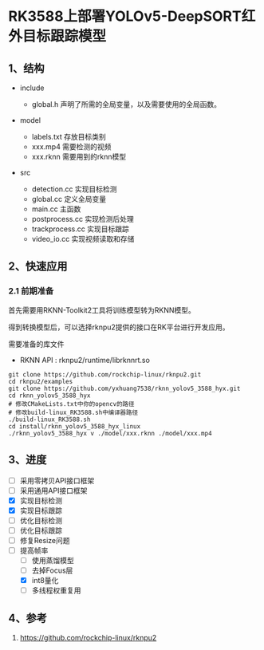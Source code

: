 # RK3588上部署YOLOv5-DeepSORT红外目标跟踪模型

## 1、结构
- include
    - global.h
    声明了所需的全局变量，以及需要使用的全局函数。

- model
    - labels.txt 存放目标类别
    - xxx.mp4 需要检测的视频
    - xxx.rknn 需要用到的rknn模型

- src 
    - detection.cc 实现目标检测
    - global.cc 定义全局变量
    - main.cc 主函数
    - postprocess.cc 实现检测后处理
    - trackprocess.cc 实现目标跟踪
    - video_io.cc 实现视频读取和存储

## 2、快速应用
### 2.1 前期准备
首先需要用RKNN-Toolkit2工具将训练模型转为RKNN模型。

得到转换模型后，可以选择rknpu2提供的接口在RK平台进行开发应用。

需要准备的库文件
- RKNN API : rknpu2/runtime/librknnrt.so

```
git clone https://github.com/rockchip-linux/rknpu2.git
cd rknpu2/examples
git clone https://github.com/yxhuang7538/rknn_yolov5_3588_hyx.git
cd rknn_yolov5_3588_hyx
# 修改CMakeLists.txt中你的opencv的路径
# 修改build-linux_RK3588.sh中编译器路径
./build-linux_RK3588.sh
cd install/rknn_yolov5_3588_hyx_linux
./rknn_yolov5_3588_hyx v ./model/xxx.rknn ./model/xxx.mp4
```

## 3、进度
- [ ] 采用零拷贝API接口框架
- [ ] 采用通用API接口框架
- [x] 实现目标检测
- [x] 实现目标跟踪
- [ ] 优化目标检测
- [ ] 优化目标跟踪
- [ ] 修复Resize问题
- [ ] 提高帧率
    - [ ] 使用蒸馏模型
    - [ ] 去掉Focus层
    - [x] int8量化
    - [ ] 多线程权重复用

## 4、参考
1. https://github.com/rockchip-linux/rknpu2
